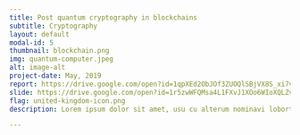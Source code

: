 ```yaml
---
title: Post quantum cryptography in blockchains
subtitle: Cryptography
layout: default
modal-id: 5
thumbnail: blockchain.png
img: quantum-computer.jpeg
alt: image-alt
project-date: May, 2019
report: https://drive.google.com/open?id=1qpXEd2ObJOf3ZUOQlSBjVX8S_xi7vMwq
slide: https://drive.google.com/open?id=1r5zwWFQMsa4L1FXvJ1XOo6WIoXQLZv4L
flag: united-kingdom-icon.png
description: Lorem ipsum dolor sit amet, usu cu alterum nominavi lobortis. At duo novum diceret. Tantas apeirian vix et, usu sanctus postulant inciderint ut, populo diceret necessitatibus in vim. Cu eum dicam feugiat noluisse.

---
```


